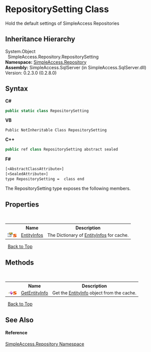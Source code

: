 # RepositorySetting Class
 

Hold the default settings of SimpleAccess Repositories


## Inheritance Hierarchy
System.Object<br />&nbsp;&nbsp;SimpleAccess.Repository.RepositorySetting<br />
**Namespace:**&nbsp;<a href="41571b4f-ca9a-e902-c5ef-a7c14c631bb2">SimpleAccess.Repository</a><br />**Assembly:**&nbsp;SimpleAccess.SqlServer (in SimpleAccess.SqlServer.dll) Version: 0.2.3.0 (0.2.8.0)

## Syntax

**C#**<br />
``` C#
public static class RepositorySetting
```

**VB**<br />
``` VB
Public NotInheritable Class RepositorySetting
```

**C++**<br />
``` C++
public ref class RepositorySetting abstract sealed
```

**F#**<br />
``` F#
[<AbstractClassAttribute>]
[<SealedAttribute>]
type RepositorySetting =  class end
```

The RepositorySetting type exposes the following members.


## Properties
&nbsp;<table><tr><th></th><th>Name</th><th>Description</th></tr><tr><td>![Public property](media/pubproperty.gif "Public property")![Static member](media/static.gif "Static member")</td><td><a href="0f9a055f-aef4-cdae-fb48-717a9614ea3a">EntityInfos</a></td><td>
The Dictionary of <a href="0f9a055f-aef4-cdae-fb48-717a9614ea3a">EntityInfos</a> for cache.</td></tr></table>&nbsp;
<a href="#repositorysetting-class">Back to Top</a>

## Methods
&nbsp;<table><tr><th></th><th>Name</th><th>Description</th></tr><tr><td>![Public method](media/pubmethod.gif "Public method")![Static member](media/static.gif "Static member")</td><td><a href="420bd767-b812-e329-985c-008bd71ed9b4">GetEntityInfo</a></td><td>
Get the <a href="7ddea220-271b-84c1-a72f-9066d89a4385">EntityInfo</a> object from the cache.</td></tr></table>&nbsp;
<a href="#repositorysetting-class">Back to Top</a>

## See Also


#### Reference
<a href="41571b4f-ca9a-e902-c5ef-a7c14c631bb2">SimpleAccess.Repository Namespace</a><br />